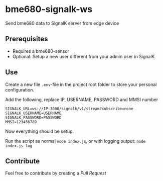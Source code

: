 # bme680-signalk-ws
Send bme680 data to SignalK server from edge device

## Prerequisites
- Requires a bme680-sensor
- Optional: Setup a new user different from your admin user in SignalK

## Use
Create a new file `.env`-file in the project root folder to store your personal configuration.

Add the following,  replace IP, USERNAME, PASSWORD and MMSI number
```
SIGNALK_URL=ws://IP:3000/signalk/v1/stream?subscribe=none
SIGNALK_USERNAME=USERNAME
SIGNALK_PASSWORD=PASSWORD
MMSI=123456789
```

Now everything should be setup.

Run the script as normal `node index.js`, or with logging output: `node index.js log`

## Contribute
Feel free to contribute by creating a *Pull Request*
